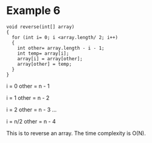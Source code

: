 # Example 6

```
void reverse(int[] array)
{
  for (int i= 0; i <array.length/ 2; i++)
  {
    int other= array.length - i - 1;
    int temp= array[i];
    array[i] = array[other];
    array[other] = temp;
  }
}
```
i = 0
  other = n - 1

i = 1
  other = n - 2

i = 2
  other = n - 3
...

i = n/2
  other = n - 4

This is to reverse an array. The time complexity is O(N).
